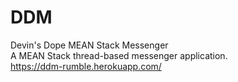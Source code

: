 # DDM
Devin's Dope MEAN Stack Messenger <br/>
A MEAN Stack thread-based messenger application. <br/>
https://ddm-rumble.herokuapp.com/
